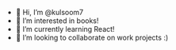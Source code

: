 - 👋 Hi, I’m @kulsoom7
- 👀 I’m interested in books!
- 🌱 I’m currently learning React!
- 💞️ I’m looking to collaborate on work projects :)

<!---
kulsoom7/kulsoom7 is a ✨ special ✨ repository because its `README.md` (this file) appears on your GitHub profile.
You can click the Preview link to take a look at your changes.
--->
